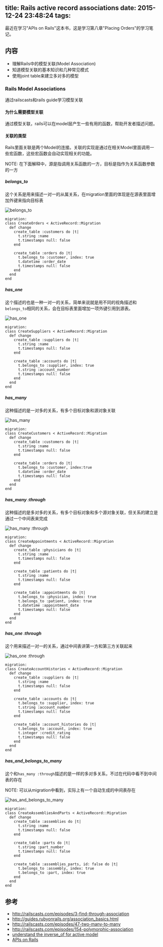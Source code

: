 title: Rails active record associations
date: 2015-12-24 23:48:24
tags:
---

最近在学习"APIs on Rails"这本书，这是学习第八章"Placing Orders"的学习笔记。


## 内容 ##

* 理解Rails中的模型关联(Model Association)
* 知道模型关联的基本知识和几种常见模式
* 使用joint table来建立多对多的模型

<!--more-->

### Rails Model Associations ###

通过railscasts和rails guide学习模型关联

#### 为什么需要模型关联 ####

通过模型关联，rails可以在model层产生一些有用的函数，帮助开发者描述问题。

#### 关联的类型 ####

Rails里面关联是两个Model的连接。关联的实现是通过在相关Model里面调用一些宏函数，这些宏函数会自动实现相关的功能。

NOTE: 在下面解释中，源是指调用关系函数的一方，目标是指作为关系函数参数的一方

##### belongs_to #####

这个关系是用来描述一对一的从属关系，在migration里面的体现是在源表里面增加外键来指向目标表

![belongs_to](/images/belongs_to.png)

    migration:
    class CreateOrders < ActiveRecord::Migration
      def change
        create_table :customers do |t|
          t.string :name
          t.timestamps null: false
        end

        create_table :orders do |t|
          t.belongs_to :customer, index: true
          t.datetime :order_date
          t.timestamps null: false
        end
      end
    end

##### has_one #####

这个描述的也是一种一对一的关系，简单来说就是用不同的视角描述和`belongs_to`相同的关系，会在目标表里面增加一项外键引用到源表。

![has_one](/images/has_one.png)

    migration:
    class CreateSuppliers < ActiveRecord::Migration
      def change
        create_table :suppliers do |t|
          t.string :name
          t.timestamps null: false
        end

        create_table :accounts do |t|
          t.belongs_to :supplier, index: true
          t.string :account_number
          t.timestamps null: false
        end
      end
    end

##### has_many #####

这种描述的是一对多的关系，有多个目标对象和源对象关联

![has_many](/images/has_many.png)

    migration:
    class CreateCustomers < ActiveRecord::Migration
      def change
        create_table :customers do |t|
          t.string :name
          t.timestamps null: false
        end

        create_table :orders do |t|
          t.belongs_to :customer, index:true
          t.datetime :order_date
          t.timestamps null: false
        end
      end
    end

##### has_many :through #####

这种描述的是多对多的关系，有多个目标对象和多个源对象关联，但关系的建立是通过一个中间表来完成

![has_many :through](/images/has_many_through.png)

    migration:
    class CreateAppointments < ActiveRecord::Migration
      def change
        create_table :physicians do |t|
          t.string :name
          t.timestamps null: false
        end

        create_table :patients do |t|
          t.string :name
          t.timestamps null: false
        end

        create_table :appointments do |t|
          t.belongs_to :physician, index: true
          t.belongs_to :patient, index: true
          t.datetime :appointment_date
          t.timestamps null: false
        end
      end
    end

##### has_one :through #####

这个用来描述一对一的关系，通过中间表讲第一方和第三方关联起来

![has_one :through](/images/has_one_through.png)

    migration:
    class CreateAccountHistories < ActiveRecord::Migration
      def change
        create_table :suppliers do |t|
          t.string :name
          t.timestamps null: false
        end

        create_table :accounts do |t|
          t.belongs_to :supplier, index: true
          t.string :account_number
          t.timestamps null: false
        end

        create_table :account_histories do |t|
          t.belongs_to :account, index: true
          t.integer :credit_rating
          t.timestamps null: false
        end
      end
    end

##### has\_and\_belongs\_to\_many #####

这个和`has_many :through`描述的是一样的多对多关系，不过在代码中看不到中间表的存在

NOTE: 可以从migration中看到，实际上有一个自动生成的中间表存在

![has\_and\_belongs\_to\_many](/images/habtm.png)

    migration:
    class CreateAssembliesAndParts < ActiveRecord::Migration
      def change
        create_table :assemblies do |t|
          t.string :name
          t.timestamps null: false
        end

        create_table :parts do |t|
          t.string :part_number
          t.timestamps null: false
        end

        create_table :assemblies_parts, id: false do |t|
          t.belongs_to :assembly, index: true
          t.belongs_to :part, index: true
        end
      end
    end

## 参考 ##

* http://railscasts.com/episodes/3-find-through-association
* http://guides.rubyonrails.org/association_basics.html
* http://railscasts.com/episodes/47-two-many-to-many
* http://railscasts.com/episodes/154-polymorphic-association
* [understand the inverse_of for active model](https://viget.com/extend/exploring-the-inverse-of-option-on-rails-model-associations)
* [APIs on Rails](http://apionrails.icalialabs.com/)